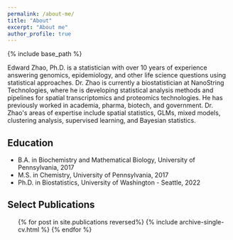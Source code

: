 ```yaml
---
permalink: /about-me/
title: "About"
excerpt: "About me"
author_profile: true
---
```


{% include base_path %}

Edward Zhao, Ph.D. is a statistician with over 10 years of experience answering genomics, epidemiology, and other life science questions using statistical approaches. Dr. Zhao is currently a biostatistician at NanoString Technologies, where he is developing statistical analysis methods and pipelines for spatial transcriptomics and proteomics technologies. He has previously worked in academia, pharma, biotech, and government. Dr. Zhao's areas of expertise include spatial statistics, GLMs, mixed models, clustering analysis, supervised learning, and Bayesian statistics.

Education
------
* B.A. in Biochemistry and Mathematical Biology, University of Pennsylvania, 2017
* M.S. in Chemistry, University of Pennsylvania, 2017
* Ph.D. in Biostatistics, University of Washington - Seattle, 2022

Select Publications
------
  <ul>{% for post in site.publications reversed%}
    {% include archive-single-cv.html %}
  {% endfor %}</ul>